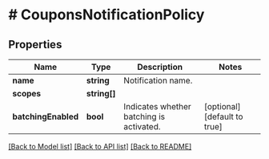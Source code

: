 # # CouponsNotificationPolicy

## Properties

Name | Type | Description | Notes
------------ | ------------- | ------------- | -------------
**name** | **string** | Notification name. | 
**scopes** | **string[]** |  | 
**batchingEnabled** | **bool** | Indicates whether batching is activated. | [optional] [default to true]

[[Back to Model list]](../../README.md#documentation-for-models) [[Back to API list]](../../README.md#documentation-for-api-endpoints) [[Back to README]](../../README.md)


